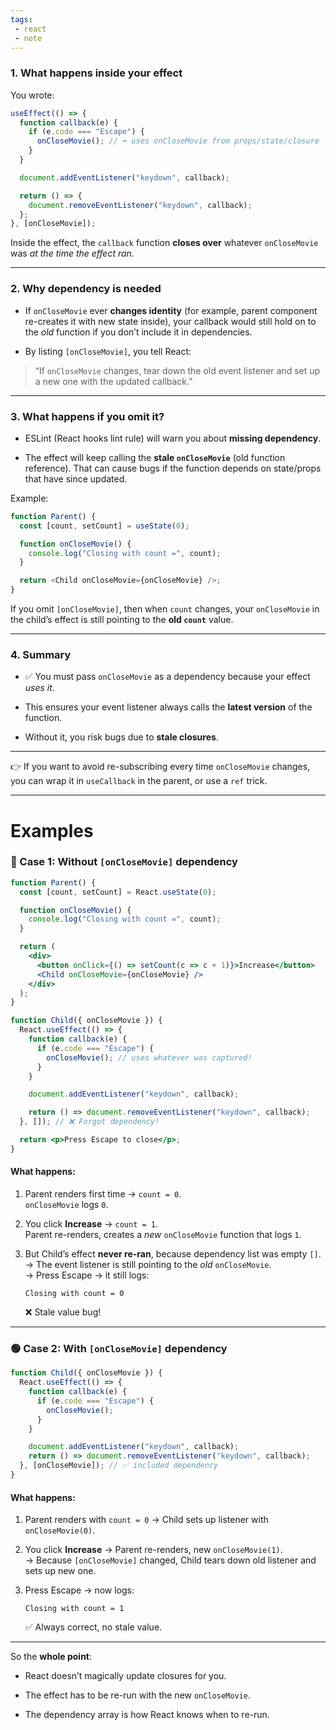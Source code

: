 ```yaml
---
tags: 
 - react
 - note
---
```


### 1. What happens inside your effect

You wrote:

```js
useEffect(() => {
  function callback(e) {
    if (e.code === "Escape") {
      onCloseMovie(); // ⬅️ uses onCloseMovie from props/state/closure
    }
  }

  document.addEventListener("keydown", callback);

  return () => {
    document.removeEventListener("keydown", callback);
  };
}, [onCloseMovie]);
```

Inside the effect, the `callback` function **closes over** whatever `onCloseMovie` was _at the time the effect ran_.

---

### 2. Why dependency is needed

- If `onCloseMovie` ever **changes identity** (for example, parent component re-creates it with new state inside), your callback would still hold on to the _old_ function if you don’t include it in dependencies.
    
- By listing `[onCloseMovie]`, you tell React:
    

> “If `onCloseMovie` changes, tear down the old event listener and set up a new one with the updated callback.”

---

### 3. What happens if you omit it?

- ESLint (React hooks lint rule) will warn you about **missing dependency**.
    
- The effect will keep calling the **stale `onCloseMovie`** (old function reference). That can cause bugs if the function depends on state/props that have since updated.
    

Example:

```js
function Parent() {
  const [count, setCount] = useState(0);

  function onCloseMovie() {
    console.log("Closing with count =", count);
  }

  return <Child onCloseMovie={onCloseMovie} />;
}
```

If you omit `[onCloseMovie]`, then when `count` changes, your `onCloseMovie` in the child’s effect is still pointing to the **old `count`** value.

---

### 4. Summary

- ✅ You must pass `onCloseMovie` as a dependency because your effect _uses it_.
    
- This ensures your event listener always calls the **latest version** of the function.
    
- Without it, you risk bugs due to **stale closures**.
    

---

👉 If you want to avoid re-subscribing every time `onCloseMovie` changes, you can wrap it in `useCallback` in the parent, or use a `ref` trick.

---

# Examples

### 🔴 Case 1: **Without `[onCloseMovie]` dependency**

```jsx
function Parent() {
  const [count, setCount] = React.useState(0);

  function onCloseMovie() {
    console.log("Closing with count =", count);
  }

  return (
    <div>
      <button onClick={() => setCount(c => c + 1)}>Increase</button>
      <Child onCloseMovie={onCloseMovie} />
    </div>
  );
}

function Child({ onCloseMovie }) {
  React.useEffect(() => {
    function callback(e) {
      if (e.code === "Escape") {
        onCloseMovie(); // uses whatever was captured!
      }
    }

    document.addEventListener("keydown", callback);

    return () => document.removeEventListener("keydown", callback);
  }, []); // ❌ Forgot dependency!

  return <p>Press Escape to close</p>;
}
```

#### What happens:

1. Parent renders first time → `count = 0`.  
    `onCloseMovie` logs `0`.
    
2. You click **Increase** → `count = 1`.  
    Parent re-renders, creates a _new_ `onCloseMovie` function that logs `1`.
    
3. But Child’s effect **never re-ran**, because dependency list was empty `[]`.  
    → The event listener is still pointing to the _old_ `onCloseMovie`.  
    → Press Escape → it still logs:
    
    ```
    Closing with count = 0
    ```
    
    ❌ Stale value bug!
    

---

### 🟢 Case 2: **With `[onCloseMovie]` dependency**

```jsx
function Child({ onCloseMovie }) {
  React.useEffect(() => {
    function callback(e) {
      if (e.code === "Escape") {
        onCloseMovie();
      }
    }

    document.addEventListener("keydown", callback);
    return () => document.removeEventListener("keydown", callback);
  }, [onCloseMovie]); // ✅ included dependency
}
```

#### What happens:

1. Parent renders with `count = 0` → Child sets up listener with `onCloseMovie(0)`.
    
2. You click **Increase** → Parent re-renders, new `onCloseMovie(1)`.  
    → Because `[onCloseMovie]` changed, Child tears down old listener and sets up new one.
    
3. Press Escape → now logs:
    
    ```
    Closing with count = 1
    ```
    
    ✅ Always correct, no stale value.
    

---

So the **whole point**:

- React doesn’t magically update closures for you.
    
- The effect has to be re-run with the new `onCloseMovie`.
    
- The dependency array is how React knows when to re-run.
    